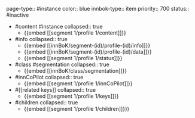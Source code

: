 page-type:: #instance
color:: blue
innbok-type:: item
priority:: 700
status:: #inactive

- #content #instance
  collapsed:: true
	- {{embed [[segment 1/profile 1/content]]}}
- #info
  collapsed:: true
	- {{embed [[innBoK/segment-(id)/profile-(id)/info]]}}
	- {{embed [[innBoK/segment-(id)/profile-(id)/data]]}}
	- {{embed [[segment 1/profile 1/status]]}}
- #class #segmentation
  collapsed:: true
	- {{embed [[innBoK/class/segmentation]]}}
- #innCoPilot
  collapsed:: true
	- {{embed [[segment 1/profile 1/innCoPilot]]}}
- #[[related keys]]
  collapsed:: true
	- {{embed [[segment 1/profile 1/keys]]}}
- #children
  collapsed:: true
	- {{embed [[segment 1/profile 1/children]]}})